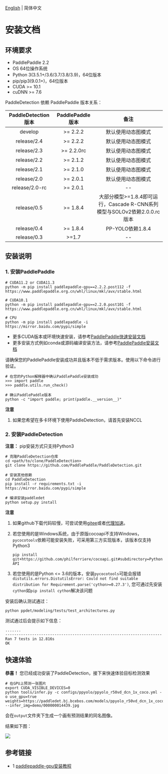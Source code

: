 [English](INSTALL.md) | 简体中文

# 安装文档

## 环境要求

- PaddlePaddle 2.2
- OS 64位操作系统
- Python 3(3.5.1+/3.6/3.7/3.8/3.9)，64位版本
- pip/pip3(9.0.1+)，64位版本
- CUDA >= 10.1
- cuDNN >= 7.6

PaddleDetection 依赖 PaddlePaddle 版本关系：


| PaddleDetection版本 | PaddlePaddle版本 |                                   备注                                   |
| :-------------------: | :----------------: | :------------------------------------------------------------------------: |
|       develop       |     >= 2.2.2     |                            默认使用动态图模式                            |
|     release/2.4     |     >= 2.2.2     |                            默认使用动态图模式                            |
|     release/2.3     |    >= 2.2.0rc    |                            默认使用动态图模式                            |
|     release/2.2     |     >= 2.1.2     |                            默认使用动态图模式                            |
|     release/2.1     |     >= 2.1.0     |                            默认使用动态图模式                            |
|     release/2.0     |     >= 2.0.1     |                            默认使用动态图模式                            |
|   release/2.0-rc   |     >= 2.0.1     |                                    --                                    |
|     release/0.5     |     >= 1.8.4     | 大部分模型>=1.8.4即可运行，Cascade R-CNN系列模型与SOLOv2依赖2.0.0.rc版本 |
|     release/0.4     |     >= 1.8.4     |                             PP-YOLO依赖1.8.4                             |
|     release/0.3     |      >=1.7      |                                    --                                    |

## 安装说明

### 1. 安装PaddlePaddle

```
# CUDA11.2 or CUDA11.3
python -m pip install paddlepaddle-gpu==2.2.2.post112 -f https://www.paddlepaddle.org.cn/whl/linux/mkl/avx/stable.html

# CUDA10.1
python -m pip install paddlepaddle-gpu==2.2.0.post101 -f https://www.paddlepaddle.org.cn/whl/linux/mkl/avx/stable.html

# CPU
python -m pip install paddlepaddle -i https://mirror.baidu.com/pypi/simple
```

- 更多CUDA版本或环境快速安装，请参考[PaddlePaddle快速安装文档](https://www.paddlepaddle.org.cn/install/quick)
- 更多安装方式例如conda或源码编译安装方法，请参考[PaddlePaddle安装文档](https://www.paddlepaddle.org.cn/documentation/docs/zh/install/index_cn.html)

请确保您的PaddlePaddle安装成功并且版本不低于需求版本。使用以下命令进行验证。

```
# 在您的Python解释器中确认PaddlePaddle安装成功
>>> import paddle
>>> paddle.utils.run_check()

# 确认PaddlePaddle版本
python -c "import paddle; print(paddle.__version__)"
```

**注意**

1. 如果您希望在多卡环境下使用PaddleDetection，请首先安装NCCL

### 2. 安装PaddleDetection

**注意：** pip安装方式只支持Python3

```
# 克隆PaddleDetection仓库
cd <path/to/clone/PaddleDetection>
git clone https://github.com/PaddlePaddle/PaddleDetection.git

# 安装其他依赖
cd PaddleDetection
pip install -r requirements.txt -i https://mirror.baidu.com/pypi/simple

# 编译安装paddledet
python setup.py install
```

**注意**

1. 如果github下载代码较慢，可尝试使用[gitee](https://gitee.com/PaddlePaddle/PaddleDetection.git)或者[代理加速](https://doc.fastgit.org/zh-cn/guide.html)。
2. 若您使用的是Windows系统，由于原版cocoapi不支持Windows，`pycocotools`依赖可能安装失败，可采用第三方实现版本，该版本仅支持Python3

   ```pip install git+https://github.com/philferriere/cocoapi.git#subdirectory=PythonAPI```
3. 若您使用的是Python <= 3.6的版本，安装`pycocotools`可能会报错`distutils.errors.DistutilsError: Could not find suitable distribution for Requirement.parse('cython>=0.27.3')`, 您可通过先安装`cython`如`pip install cython`解决该问题

安装后确认测试通过：

```
python ppdet/modeling/tests/test_architectures.py
```

测试通过后会提示如下信息：

```
.......
----------------------------------------------------------------------
Ran 7 tests in 12.816s
OK
```

## 快速体验

**恭喜！** 您已经成功安装了PaddleDetection，接下来快速体验目标检测效果

```
# 在GPU上预测一张图片
export CUDA_VISIBLE_DEVICES=0
python tools/infer.py -c configs/ppyolo/ppyolo_r50vd_dcn_1x_coco.yml -o use_gpu=true weights=https://paddledet.bj.bcebos.com/models/ppyolo_r50vd_dcn_1x_coco.pdparams --infer_img=demo/000000014439.jpg
```

会在`output`文件夹下生成一个画有预测结果的同名图像。

结果如下图：

![](../images/000000014439.jpg)

## 参考链接

* 1 [paddlepaddle-gpu安装教程](https://www.paddlepaddle.org.cn/install/quick?docurl=/documentation/docs/zh/install/pip/linux-pip.html)
